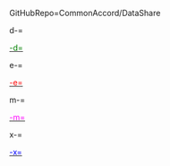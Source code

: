 GitHubRepo=CommonAccord/DataShare

d-=<a href="https://github.com/{GitHubRepo}/blob/master/Doc/{PageName}"><font color="green">

-d=</font></a>

e-=<a href="https://github.com/{GitHubRepo}/blob/master/Doc/{PageName}"><font color="red">

-e=</font></a>

m-=<a href="https://github.com/{GitHubRepo}/blob/master/Doc/{PageName}"><font color="magenta">

-m=</font></a>
  
x-=<a href="https://github.com/{GitHubRepo}/blob/master/Doc/{PageName}"><font color="blue">

-x=</font></a>
